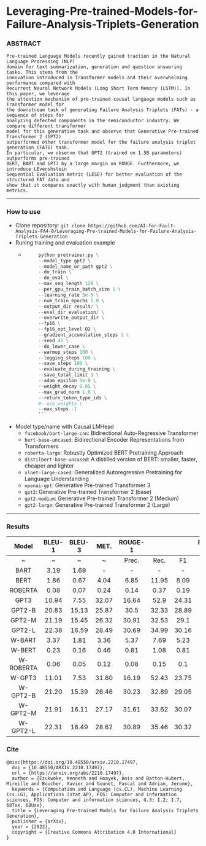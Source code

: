 # Leveraging-Pre-trained-Models-for-Failure-Analysis-Triplets-Generation

### ABSTRACT
```
Pre-trained Language Models recently gained traction in the Natural Language Processing (NLP)
domain for text summarization, generation and question answering tasks. This stems from the
innovation introduced in Transformer models and their overwhelming performance compared with
Recurrent Neural Network Models (Long Short Term Memory (LSTM)). In this paper, we leverage
the attention mechanism of pre-trained causal language models such as Transformer model for
the downstream task of generating Failure Analysis Triplets (FATs) - a sequence of steps for
analyzing defected components in the semiconductor industry. We compare different transformer
model for this generative task and observe that Generative Pre-trained Transformer 2 (GPT2)
outperformed other transformer model for the failure analysis triplet generation (FATG) task.
In particular, we observe that GPT2 (trained on 1.5B parameters) outperforms pre-trained 
BERT, BART and GPT3 by a large margin on ROUGE. Furthermore, we introduce LEvenshstein
Sequential Evaluation metric (LESE) for better evaluation of the structured FAT data and
show that it compares exactly with human judgment than existing metrics.
```

------------------------------

### How to use

 - Clone repository: ```git clone https://github.com/AI-for-Fault-Analysis-FA4-0/Leveraging-Pre-trained-Models-for-Failure-Analysis-Triplets-Generation```
 - Runing training and evaluation example
    - ```python
           python pretrainer.py \
           --model_type gpt2 \
           --model_name_or_path gpt2 \
           --do_train \
           --do_eval \
           --max_seq_length 128 \
           --per_gpu_train_batch_size 1 \
           --learning_rate 5e-5 \
           --num_train_epochs 5.0 \
           --output_dir result/ \
           --eval_dir evaluation/ \
           --overwrite_output_dir \
           --fp16 \
           --fp16_opt_level O2 \
           --gradient_accumulation_steps 1 \
           --seed 42 \
           --do_lower_case \
           --warmup_steps 100 \
           --logging_steps 100 \
           --save_steps 100 \
           --evaluate_during_training \
           --save_total_limit 1 \
           --adam_epsilon 1e-8 \
           --weight_decay 0.05 \
           --max_grad_norm 1.0 \
           --return_token_type_ids \
           #--use_weights \
           --max_steps -1
           ```
- Model type/name with Causal LMHead
  - ```facebook/bart-large-cnn```: Bidirectional Auto-Regressive Transformer
  - ```bert-base-uncased```: Bidirectional Encoder Representations from Transformers
  - ```roberta-large```: Robustly Optimized BERT Pretraining Approach
  - ```distilbert-base-uncased```: A distilled version of BERT: smaller, faster, cheaper and lighter
  - ```xlnet-large-cased```: Generalized Autoregressive Pretraining for Language Understanding
  - ```openai-gpt```: Generative Pre-trained Transformer 3
  - ```gpt2```: Generative Pre-trained Transformer 2 (base)
  - ```gpt2-medium```: Generative Pre-trained Transformer 2 (Medium)
  - ```gpt2-large```: Generative Pre-trained Transformer 2 (Large)

------------------------------

### Results

|   Model   | BLEU-1 | BLEU-3 |  MET. | ROUGE-1 |       |       | ROUGE-L |       |       | LESE-1 |       |       | Lev-1 | LESE-3 |       |      | Lev-3 |  PPL |
|:---------:|:------:|:------:|:-----:|:-------:|:-----:|:-----:|:-------:|:-----:|:-----:|:------:|:-----:|:-----:|:-----:|:------:|:-----:|:----:|:-----:|:----:|
|     ~     |    ~   |    ~   |   ~   |  Prec.  |  Rec. |   F1  |  Prec.  |  Rec. |   F1  |  Prec. |  Rec. |   F1  |   ~   |  Prec. |  Rec. |  F1  |   ~   |   ~  |
|    BART   |  3.19  |  1.69  |   -   |    -    |   -   |   -   |    -    |   -   |   -   |  2.35  |  4.29 |  2.55 |  72.0 |  0.01  |  0.0  |  0.0 |  24.0 |  1.0 |
|    BERT   |  1.86  |  0.67  |  4.04 |   6.85  | 11.95 |  8.09 |   5.74  | 10.16 |  6.8  |  1.41  | 10.38 |  2.36 | 286.0 |  0.01  |  0.02 | 0.01 |  96.0 |  1.0 |
|  ROBERTA  |  0.08  |  0.07  |  0.24 |   0.14  |  0.37 |  0.19 |   0.14  |  0.36 |  0.19 |  0.06  |  0.22 |  0.09 | 194.0 |   0.0  |  0.0  |  0.0 |  64.0 |  1.0 |
|    GPT3   |  10.94 |  7.55  | 32.07 |  16.64  |  52.9 | 24.31 |  14.53  | 46.98 | 21.31 |  8.66  | 46.48 | 14.04 | 187.0 |  3.75  | 20.68 | 6.11 |  65.0 | 1.39 |
|   GPT2-B  |  20.83 |  15.13 | 25.87 |   30.5  | 32.33 | 28.89 |  27.79  | 29.51 | 26.32 |  20.99 | 21.26 | 19.04 |  42.0 |  9.04  |  9.31 | 8.27 |  15.0 | 1.42 |
|   GPT2-M  |  21.19 |  15.45 | 26.32 |  30.91  | 32.53 |  29.1 |  28.35  | 29.81 | 26.65 |  21.7  | 21.82 | 19.67 |  42.00 |   9.60  |  9.65 | 8.69 |  15.0 | 1.52 |
|   GPT2-L  |  22.38 |  16.59 | 28.49 |  30.69  | 34.99 | 30.16 |  28.28  | 32.23 | 27.76 |  21.62 | 23.87 | 20.56 |  43.0 |  10.06 | 11.13 | 9.59 |  16.0 | 1.42 |
|   W-BART  |  3.37  |  1.81  |  3.36 |   5.37  |  7.69 |  5.23 |   4.54  |  6.11 |  4.27 |  2.66  |  3.40  |  2.37 |  63.0 |  0.14  |  0.01 | 0.02 |  21.0 |  1.0 |
|   W-BERT  |  0.23  |  0.16  |  0.46 |   0.81  |  1.08 |  0.81 |   0.77  |  1.03 |  0.77 |   0.2  |  0.62 |  0.21 | 179.0 |  0.01  |  0.0  |  0.0 |  59.0 |  1.0 |
| W-ROBERTA |  0.06  |  0.05  |  0.12 |   0.08  |  0.15 |  0.1  |   0.08  |  0.14 |  0.1  |  0.03  |  0.07 |  0.04 |  89.0 |   0.0  |  0.0  |  0.0 |  29.0 |  1.0 |
|   W-GPT3  |  11.01 |  7.53  |  31.80 |  16.19  | 52.43 | 23.75 |  13.99  | 46.08 |  20.6 |  8.62  | 45.66 | 13.94 | 185.0 |  3.67  | 19.97 | 5.96 |  64.0 | 1.27 |
|  W-GPT2-B |  21.20  |  15.39 | 26.46 |  30.23  | 32.89 | 29.05 |  27.58  | 30.05 |  26.5 |  21.03 | 21.85 |  19.4 |  42.0 |  9.09  |  9.53 | 8.42 |  15.0 | 1.29 |
|  W-GPT2-M |  21.91 |  16.11 | 27.17 |  31.61  | 33.62 | 30.07 |  28.99  | 30.85 | 27.55 |  21.85 | 22.45 | 20.07 |  42.0 |  9.82  | 10.11 | 9.03 |  15.00 | 1.35 |
|  W-GPT2-L |  22.31 |  16.49 | 28.62 |  30.89  | 35.46 | 30.32 |  28.33  | 32.47 | 27.76 |  21.38 | 23.98 | 20.43 |  44.0 |  10.0  | 11.18 | 9.55 |  16.00 | 1.29 |

### Cite

```
@misc{https://doi.org/10.48550/arxiv.2210.17497,
  doi = {10.48550/ARXIV.2210.17497},
  url = {https://arxiv.org/abs/2210.17497},
  author = {Ezukwoke, Kenneth and Hoayek, Anis and Batton-Hubert, Mireille and Boucher, Xavier and Gounet, Pascal and Adrian, Jerome},
  keywords = {Computation and Language (cs.CL), Machine Learning (cs.LG), Applications (stat.AP), FOS: Computer and information sciences, FOS: Computer and information sciences, G.3; I.2; I.7, 68Txx, 68Uxx},
  title = {Leveraging Pre-trained Models for Failure Analysis Triplets Generation},
  publisher = {arXiv},
  year = {2022},
  copyright = {Creative Commons Attribution 4.0 International}
}
```

